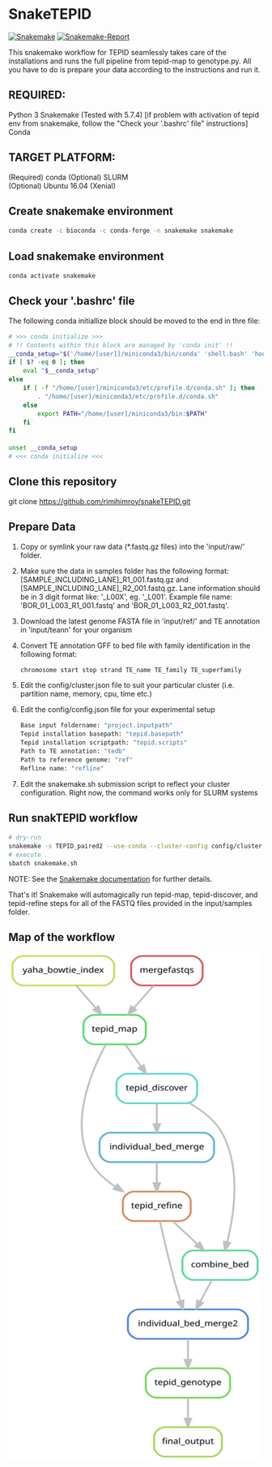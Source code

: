 # SnakeTEPID

[![Snakemake](https://img.shields.io/badge/snakemake-≥5.7.1-brightgreen.svg)](https://snakemake.readthedocs.io)
[![Snakemake-Report](https://img.shields.io/badge/snakemake-report-green.svg)](https://cdn.rawgit.com/snakemake-workflows/dna-seq-gatk-variant-calling/master/.test/report.html)

This snakemake workflow for TEPID seamlessly takes care of the installations and runs the full pipeline from tepid-map to genotype.py. All you have to do is prepare your data according to the instructions and run it.

## REQUIRED:

Python 3
Snakemake (Tested with 5.7.4) [if problem with activation of tepid env from snakemake, follow the "Check your '.bashrc' file" instructions]  
Conda  


## TARGET PLATFORM:

(Required) conda
(Optional) SLURM  
(Optional) Ubuntu 16.04 (Xenial)  

## Create snakemake environment

```bash
conda create -c bioconda -c conda-forge -n snakemake snakemake
```

## Load snakemake environment

```bash
conda activate snakemake
```

## Check your '.bashrc' file
The following conda initiallize block should be moved to the end in thre file:

```bash
# >>> conda initialize >>>
# !! Contents within this block are managed by 'conda init' !!
__conda_setup="$('/home/[user]]/miniconda3/bin/conda' 'shell.bash' 'hook' 2> /dev/null)"
if [ $? -eq 0 ]; then
    eval "$__conda_setup"
else
    if [ -f "/home/[user]/miniconda3/etc/profile.d/conda.sh" ]; then
        . "/home/[user]/miniconda3/etc/profile.d/conda.sh"
    else
        export PATH="/home/[user]/miniconda3/bin:$PATH"
    fi
fi

unset __conda_setup
# <<< conda initialize <<<
```

## Clone this repository

git clone https://github.com/rimjhimroy/snakeTEPID.git

## Prepare Data

1. Copy or symlink your raw data (*.fastq.gz files) into the 'input/raw/' folder.

2. Make sure the data in samples folder has the following format: [SAMPLE_INCLUDING_LANE]_R1_001.fastq.gz and [SAMPLE_INCLUDING_LANE]_R2_001.fastq.gz. Lane information should be in 3 digit format like: '_L00X', eg. '_L001'. Example file name: 'BOR_01_L003_R1_001.fastq' and 'BOR_01_L003_R2_001.fastq'.

3. Download the latest genome FASTA file in 'input/ref/' and TE annotation in 'input/teann' for your organism

4. Convert TE annotation GFF to bed file with family identification in the following format:

    ```bash
    chromosome start stop strand TE_name TE_family TE_superfamily
    ```

5. Edit the config/cluster.json file to suit your particular cluster (i.e. partition name, memory, cpu, time etc.)

6. Edit the config/config.json file for your experimental setup

    ```bash
    Base input foldername: "project.inputpath"
    Tepid installation basepath: "tepid.basepath"
    Tepid installation scriptpath: "tepid.scripts"
    Path to TE annotation: "tedb"
    Path to reference genome: "ref"
    Refline name: "refline"
    ```

7. Edit the snakemake.sh submission script to reflect your cluster configuration. Right now, the command works only for SLURM systems

## Run snakTEPID workflow

```bash
# dry-run
snakemake -s TEPID_paired2 --use-conda --cluster-config config/cluster.json -np
# execute
sbatch snakemake.sh
```

NOTE: See the [Snakemake documentation](https://snakemake.readthedocs.io/en/stable/executable.html) for further details.

That's it! Snakemake will automagically run tepid-map, tepid-discover, and tepid-refine steps for all of the FASTQ files provided in the input/samples folder.

## Map of the workflow

<img src="dag/dag.svg" alt="Directed acyclic graph (DAG) of the workflow"  width="500" height="1000">
